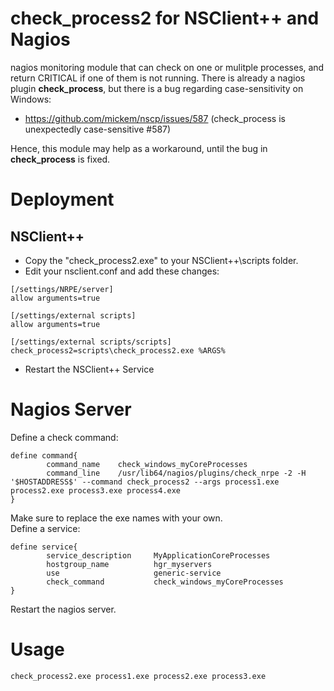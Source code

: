 # check_process2 for NSClient++ and Nagios
nagios monitoring module that can check on one or mulitple processes, and return CRITICAL if one of them is not running.
There is already a nagios plugin **check_process**, but there is a bug regarding case-sensitivity on Windows:
- https://github.com/mickem/nscp/issues/587 (check_process is unexpectedly case-sensitive #587)  

Hence, this module may help as a workaround, until the bug in **check_process** is fixed.

# Deployment
## NSClient++
- Copy the "check_process2.exe" to your NSClient++\scripts folder.  
- Edit your nsclient.conf and add these changes:  
```
[/settings/NRPE/server]  
allow arguments=true  

[/settings/external scripts]  
allow arguments=true  

[/settings/external scripts/scripts]  
check_process2=scripts\check_process2.exe %ARGS%  
```
- Restart the NSClient++ Service  

# Nagios Server
Define a check command:  
```
define command{  
        command_name    check_windows_myCoreProcesses  
        command_line    /usr/lib64/nagios/plugins/check_nrpe -2 -H '$HOSTADDRESS$' --command check_process2 --args process1.exe process2.exe process3.exe process4.exe  
}  
```
Make sure to replace the exe names with your own.  
Define a service:  
```
define service{
        service_description     MyApplicationCoreProcesses
        hostgroup_name          hgr_myservers
        use                     generic-service
        check_command           check_windows_myCoreProcesses
}
```
Restart the nagios server.  

# Usage
`check_process2.exe process1.exe process2.exe process3.exe`
